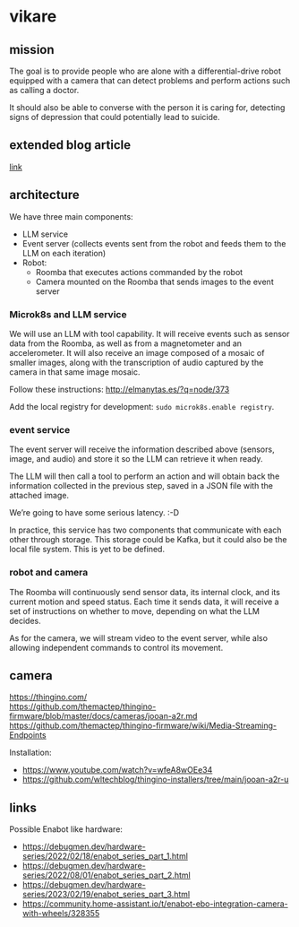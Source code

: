 # vikare

## mission

The goal is to provide people who are alone with a differential-drive robot equipped with a camera that can detect problems and perform actions such as calling a doctor.

It should also be able to converse with the person it is caring for, detecting signs of depression that could potentially lead to suicide.

## extended blog article

[link](http://elmanytas.es/?q=node/377)

## architecture

We have three main components:
- LLM service
- Event server (collects events sent from the robot and feeds them to the LLM on each iteration)
- Robot:
  - Roomba that executes actions commanded by the robot
  - Camera mounted on the Roomba that sends images to the event server

### Microk8s and LLM service

We will use an LLM with tool capability. It will receive events such as sensor data from the Roomba, as well as from a magnetometer and an accelerometer. It will also receive an image composed of a mosaic of smaller images, along with the transcription of audio captured by the camera in that same image mosaic.

Follow these instructions: http://elmanytas.es/?q=node/373 

Add the local registry for development: `sudo microk8s.enable registry`.

### event service

The event server will receive the information described above (sensors, image, and audio) and store it so the LLM can retrieve it when ready.

The LLM will then call a tool to perform an action and will obtain back the information collected in the previous step, saved in a JSON file with the attached image.

We’re going to have some serious latency. :-D

In practice, this service has two components that communicate with each other through storage. This storage could be Kafka, but it could also be the local file system. This is yet to be defined.

### robot and camera

The Roomba will continuously send sensor data, its internal clock, and its current motion and speed status. Each time it sends data, it will receive a set of instructions on whether to move, depending on what the LLM decides.

As for the camera, we will stream video to the event server, while also allowing independent commands to control its movement.

## camera

https://thingino.com/  
https://github.com/themactep/thingino-firmware/blob/master/docs/cameras/jooan-a2r.md  
https://github.com/themactep/thingino-firmware/wiki/Media-Streaming-Endpoints  

Installation:  
- https://www.youtube.com/watch?v=wfeA8wOEe34  
- https://github.com/wltechblog/thingino-installers/tree/main/jooan-a2r-u  

## links

Possible Enabot like hardware:  
- https://debugmen.dev/hardware-series/2022/02/18/enabot_series_part_1.html  
- https://debugmen.dev/hardware-series/2022/08/01/enabot_series_part_2.html  
- https://debugmen.dev/hardware-series/2023/02/19/enabot_series_part_3.html  
- https://community.home-assistant.io/t/enabot-ebo-integration-camera-with-wheels/328355  

